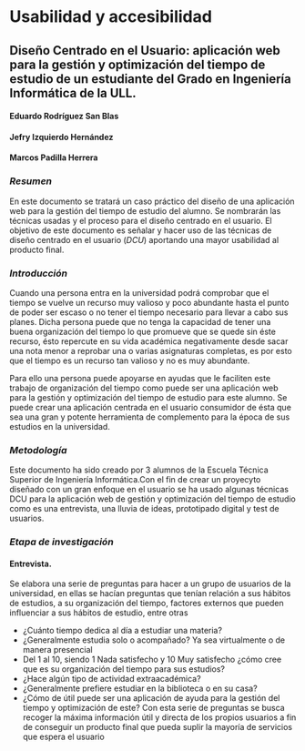 # Usabilidad y accesibilidad
## Diseño Centrado en el Usuario: aplicación web para la gestión y optimización del tiempo de estudio de un estudiante del Grado en Ingeniería Informática de la ULL.

#### Eduardo Rodríguez San Blas
#### Jefry Izquierdo Hernández
#### Marcos Padilla Herrera

### *Resumen*
En este documento se tratará un caso práctico del diseño de una aplicación web para la gestión del tiempo de estudio del alumno. Se nombrarán las técnicas usadas y el proceso para el diseño centrado en el usuario. El objetivo de este documento es señalar y hacer uso de las técnicas de diseño centrado en el usuario (_DCU_) aportando una mayor usabilidad al producto final.

### *Introducción*
Cuando una persona entra en la universidad podrá comprobar que el tiempo se vuelve un recurso muy valioso y poco abundante hasta el punto de poder ser escaso o no tener el tiempo necesario para llevar a cabo sus planes. Dicha persona puede que no tenga la capacidad de tener una buena organización del tiempo lo que promueve que se quede sin éste recurso, ésto repercute en su vida académica negativamente desde sacar una nota menor a reprobar una o varias asignaturas completas, es por esto que el tiempo es un recurso tan valioso y no es muy abundante.

Para ello una persona puede apoyarse en ayudas que le faciliten este trabajo de organización del tiempo como puede ser una aplicación web para la gestión y optimización del tiempo de estudio para este alumno. Se puede crear una aplicación centrada en el usuario consumidor de ésta que sea una gran y potente herramienta de complemento para la época de sus estudios en la universidad.

### *Metodología*
Este documento ha sido creado por 3 alumnos de la Escuela Técnica Superior de Ingeniería Informática.Con el fin de crear un proyecyto diseñado con un gran enfoque en el usuario se ha usado algunas técnicas DCU para la aplicación web de gestión y optimización del tiempo de estudio como es una entrevista, una lluvia de ideas, prototipado digital y test de usuarios.

### *Etapa de investigación*

#### Entrevista. 
Se elabora una serie de preguntas para hacer a un grupo de usuarios de la universidad, en ellas se hacían preguntas que tenían relación a sus hábitos de estudios, a su organización del tiempo, factores externos que pueden influenciar a sus hábitos de estudio, entre otras
- ¿Cuánto tiempo dedica al día a estudiar una materia?
- ¿Generalmente estudia solo o acompañado? Ya sea virtualmente o de  manera presencial
- Del 1 al 10, siendo 1 Nada satisfecho y 10 Muy satisfecho ¿cómo cree que es su organización del tiempo para sus estudios?
- ¿Hace algún tipo de actividad extraacadémica?
- ¿Generalmente prefiere estudiar en la biblioteca o en su casa?
- ¿Cómo de útil puede ser una aplicación de ayuda para la gestión del tiempo y optimización de este?
Con esta serie de preguntas se busca recoger la máxima información útil y directa de los propios usuarios a fin de conseguir un producto final que pueda suplir la mayoría de servicios que espera el usuario


